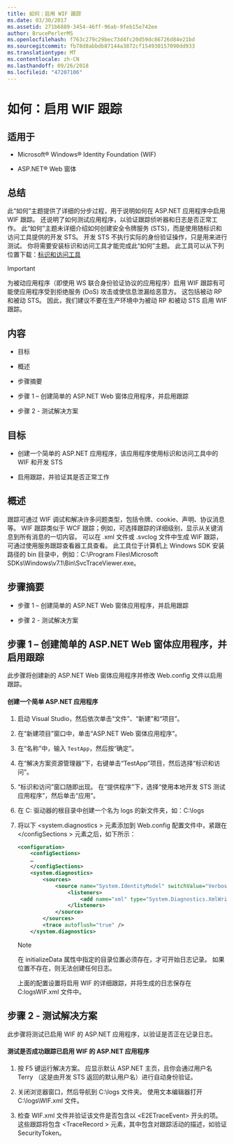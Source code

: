 ```yaml
---
title: 如何：启用 WIF 跟踪
ms.date: 03/30/2017
ms.assetid: 271b6889-3454-46ff-96ab-9feb15e742ee
author: BrucePerlerMS
ms.openlocfilehash: f763c279c29bec73d4fc20d59dc86726d84e21bd
ms.sourcegitcommit: fb78d8abbdb87144a3872cf154930157090dd933
ms.translationtype: MT
ms.contentlocale: zh-CN
ms.lasthandoff: 09/26/2018
ms.locfileid: "47207106"
---
```

# <a name="how-to-enable-wif-tracing"></a>如何：启用 WIF 跟踪
## <a name="applies-to"></a>适用于  
  
-   Microsoft® Windows® Identity Foundation (WIF)  
  
-   ASP.NET® Web 窗体  
  
## <a name="summary"></a>总结  
 此“如何”主题提供了详细的分步过程，用于说明如何在 ASP.NET 应用程序中启用 WIF 跟踪。 还说明了如何测试应用程序，以验证跟踪侦听器和日志是否正常工作。 此“如何”主题未详细介绍如何创建安全令牌服务 (STS)，而是使用随标识和访问工具提供的开发 STS。 开发 STS 不执行实际的身份验证操作，只是用来进行测试。 你将需要安装标识和访问工具才能完成此“如何”主题。 此工具可以从下列位置下载：[标识和访问工具](https://go.microsoft.com/fwlink/?LinkID=245849)  
  
> [!IMPORTANT]
>  为被动应用程序（即使用 WS 联合身份验证协议的应用程序）启用 WIF 跟踪有可能使应用程序受到拒绝服务 (DoS) 攻击或使信息泄漏给恶意方。 这包括被动 RP 和被动 STS。 因此，我们建议不要在生产环境中为被动 RP 和被动 STS 启用 WIF 跟踪。  
  
## <a name="contents"></a>内容  
  
-   目标  
  
-   概述  
  
-   步骤摘要  
  
-   步骤 1 – 创建简单的 ASP.NET Web 窗体应用程序，并启用跟踪  
  
-   步骤 2 - 测试解决方案  
  
## <a name="objectives"></a>目标  
  
-   创建一个简单的 ASP.NET 应用程序，该应用程序使用标识和访问工具中的 WIF 和开发 STS  
  
-   启用跟踪，并验证其是否正常工作  
  
## <a name="overview"></a>概述  
 跟踪可通过 WIF 调试和解决许多问题类型，包括令牌、cookie、声明、协议消息等。 WIF 跟踪类似于 WCF 跟踪；例如，可选择跟踪的详细级别，显示从关键消息到所有消息的一切内容。 可以在 .xml 文件或 .svclog 文件中生成 WIF 跟踪，可通过使用服务跟踪查看器工具查看。 此工具位于计算机上 Windows SDK 安装路径的 bin 目录中，例如：C:\Program Files\Microsoft SDKs\Windows\v7.1\Bin\SvcTraceViewer.exe。  
  
## <a name="summary-of-steps"></a>步骤摘要  
  
-   步骤 1 – 创建简单的 ASP.NET Web 窗体应用程序，并启用跟踪  
  
-   步骤 2 - 测试解决方案  
  
## <a name="step-1--create-a-simple-aspnet-web-forms-application-and-enable-tracing"></a>步骤 1 – 创建简单的 ASP.NET Web 窗体应用程序，并启用跟踪  
 此步骤将创建新的 ASP.NET Web 窗体应用程序并修改 Web.config 文件以启用跟踪。  
  
#### <a name="to-create-a-simple-aspnet-application"></a>创建一个简单 ASP.NET 应用程序  
  
1.  启动 Visual Studio，然后依次单击“文件”、“新建”和“项目”。  
  
2.  在“新建项目”窗口中，单击“ASP.NET Web 窗体应用程序”。  
  
3.  在“名称”中，输入 `TestApp`，然后按“确定”。  
  
4.  在“解决方案资源管理器”下，右键单击“TestApp”项目，然后选择“标识和访问”。  
  
5.  “标识和访问”窗口随即出现。 在“提供程序”下，选择“使用本地开发 STS 测试应用程序”，然后单击“应用”。  
  
6.  在 C: 驱动器的根目录中创建一个名为 logs 的新文件夹，如：C:\logs  
  
7.  将以下 \<system.diagnostics > 元素添加到 Web.config 配置文件中，紧跟在 \</configSections > 元素之后，如下所示：  
  
    ```xml  
    <configuration>  
        <configSections>  
        …  
        </configSections>  
        <system.diagnostics>  
            <sources>  
                <source name="System.IdentityModel" switchValue="Verbose">  
                    <listeners>  
                        <add name="xml" type="System.Diagnostics.XmlWriterTraceListener" initializeData="C:\logs\WIF.xml" />  
                    </listeners>  
                </source>  
            </sources>  
            <trace autoflush="true" />  
        </system.diagnostics>  
    ```  
  
    > [!NOTE]
    >  在 initializeData 属性中指定的目录位置必须存在，才可开始日志记录。 如果位置不存在，则无法创建任何日志。  
  
     上面的配置设置将启用 WIF 的详细跟踪，并将生成的日志保存在 C:logsWIF.xml 文件中。  
  
## <a name="step-2--test-your-solution"></a>步骤 2 - 测试解决方案  
 此步骤将测试已启用 WIF 的 ASP.NET 应用程序，以验证是否正在记录日志。  
  
#### <a name="to-test-your-wif-enabled-aspnet-application-for-successful-tracing"></a>测试是否成功跟踪已启用 WIF 的 ASP.NET 应用程序  
  
1.  按 F5 键运行解决方案。 应显示默认 ASP.NET 主页，且你会通过用户名 Terry （这是由开发 STS 返回的默认用户名）进行自动身份验证。  
  
2.  关闭浏览器窗口，然后导航到 C:\logs 文件夹。 使用文本编辑器打开 C:\logs\WIF.xml 文件。  
  
3.  检查 WIF.xml 文件并验证该文件是否包含以 \<E2ETraceEvent> 开头的项。 这些跟踪将包含 \<TraceRecord > 元素，其中包含对跟踪活动的描述，如验证 SecurityToken。
